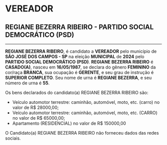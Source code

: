 # VEREADOR
## REGIANE BEZERRA RIBEIRO - PARTIDO SOCIAL DEMOCRÁTICO (PSD)
---
**REGIANE BEZERRA RIBEIRO**, é candidato a **VEREADOR** pelo município de **SÃO JOSÉ DOS CAMPOS - SP** na eleição **MUNICIPAL** de **2024** pelo **PARTIDO SOCIAL DEMOCRÁTICO (PSD)**.
**REGIANE BEZERRA RIBEIRO** é **CASADO(A)**, nasceu em **16/05/1987**, se declara do gênero **FEMININO** da cor/raça **BRANCA**, sua ocupação é **GERENTE**, e seu grau de instrução é **SUPERIOR COMPLETO**.
Seu nome de urna é **REGIANE BEZERRA**, e seu número de urna é **55**.

Os bens declarados do candidato(a) REGIANE BEZERRA RIBEIRO são: 
- Veículo automotor terrestre: caminhão, automóvel, moto, etc. (carro) no valor de R$ 28000,00;
- Veículo automotor terrestre: caminhão, automóvel, moto, etc. (CARRO) no valor de R$ 65000,00;
- Apartamento (RESIDENCIAL) no valor de R$ 150000,00

O Candidato(a) REGIANE BEZERRA RIBEIRO não forneceu dados das redes sociais.